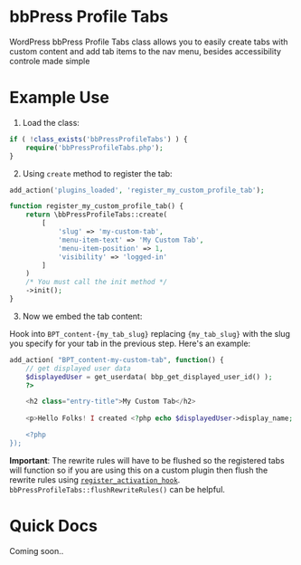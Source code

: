 # bbPress Profile Tabs
WordPress bbPress Profile Tabs class allows you to easily create tabs with custom content and add tab items to the nav menu, besides accessibility controle made simple

# Example Use

1. Load the class:

```php
if ( !class_exists('bbPressProfileTabs') ) {
    require('bbPressProfileTabs.php');
}
```

2. Using <code>create</code> method to register the tab:

```php
add_action('plugins_loaded', 'register_my_custom_profile_tab');

function register_my_custom_profile_tab() {
    return \bbPressProfileTabs::create(
        [
            'slug' => 'my-custom-tab',
            'menu-item-text' => 'My Custom Tab',
            'menu-item-position' => 1,
            'visibility' => 'logged-in'
        ]
    )
    /* You must call the init method */
    ->init();
}
```

3. Now we embed the tab content:

Hook into `BPT_content-{my_tab_slug}` replacing `{my_tab_slug}` with the slug you specify for your tab in the previous step. Here's an example:

```php
add_action( "BPT_content-my-custom-tab", function() {
    // get displayed user data
    $displayedUser = get_userdata( bbp_get_displayed_user_id() );
    ?>

    <h2 class="entry-title">My Custom Tab</h2>
    
    <p>Hello Folks! I created <?php echo $displayedUser->display_name; ?>'s custom tab with bbPress Profile Tabs from @Samuel_Elh!</p>

    <?php
});
```

**Important**: The rewrite rules will have to be flushed so the registered tabs will function so if you are using this on a custom plugin then flush the rewrite rules using [`register_activation_hook`](https://developer.wordpress.org/reference/functions/register_activation_hook/). `bbPressProfileTabs::flushRewriteRules()` can be helpful.

# Quick Docs

Coming soon..
